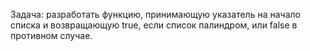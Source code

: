 Задача: разработать функцию, принимающую указатель на начало списка и возвращающую true, если список палиндром, или false в противном случае.
